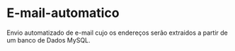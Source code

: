 # E-mail-automatico
 Envio automatizado de e-mail cujo os endereços serão extraidos a partir de um banco de Dados MySQL.
